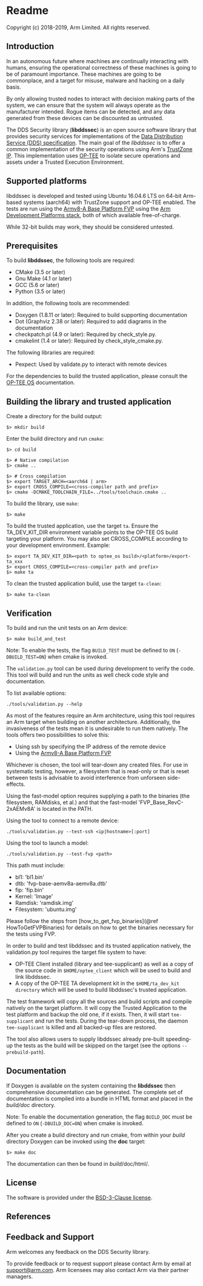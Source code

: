 # Readme

Copyright (c) 2018-2019, Arm Limited. All rights reserved.

## Introduction

In an autonomous future where machines are continually interacting with humans,
ensuring the operational correctness of these machines is going to be of
paramount importance. These machines are going to be commonplace, and a target
for misuse, malware and hacking on a daily basis.

By only allowing trusted nodes to interact with decision making parts of the
system, we can ensure that the system will always operate as the manufacturer
intended. Rogue items can be detected, and any data generated from these devices
can be discounted as untrusted.

The DDS Security library (__libddssec__) is an open source software library that
provides security services for implementations of the [Data Distribution Service
(DDS) specification][1]. The main goal of the _libddssec_ is to offer a common
implementation of the security operations using Arm's [TrustZone IP][2]. This
implementation uses [OP-TEE][3] to isolate secure operations and assets under a
Trusted Execution Environment.

## Supported platforms

libddssec is developed and tested using Ubuntu 16.04.6 LTS on 64-bit Arm-based
systems (aarch64) with TrustZone support and OP-TEE enabled. The tests are run
using the [Armv8-A Base Platform FVP][4] using the [Arm Development Platforms
stack][5], both of which available free-of-charge.

While 32-bit builds may work, they should be considered untested.

## Prerequisites

To build __libddssec__, the following tools are required:

- CMake (3.5 or later)
- Gnu Make (4.1 or later)
- GCC (5.6 or later)
- Python (3.5 or later)

In addition, the following tools are recommended:

- Doxygen (1.8.11 or later): Required to build supporting documentation
- Dot (Graphviz 2.38 or later): Required to add diagrams in the documentation
- checkpatch.pl (4.9 or later): Required by check_style.py.
- cmakelint (1.4 or later): Required by check_style_cmake.py.

The following libraries are required:
- Pexpect: Used by validate.py to interact with remote devices

For the dependencies to build the trusted application, please consult the
[OP-TEE OS](https://github.com/OP-TEE/optee_os) documentation.

## Building the library and trusted application

Create a directory for the build output:

    $> mkdir build

Enter the build directory and run ```cmake```:

    $> cd build

    $> # Native compilation
    $> cmake ..

    $> # Cross compilation
    $> export TARGET_ARCH=<aarch64 | arm>
    $> export CROSS_COMPILE=<cross-compiler path and prefix>
    $> cmake -DCMAKE_TOOLCHAIN_FILE=../tools/toolchain.cmake ..

To build the library, use ```make```:

    $> make

To build the trusted application, use the target ```ta```. Ensure the
TA_DEV_KIT_DIR environment variable points to the OP-TEE OS build targeting your
platform. You may also set CROSS_COMPILE according to your development
environment. Example:

    $> export TA_DEV_KIT_DIR=<path to optee_os build>/<platform>/export-ta_xxx
    $> export CROSS_COMPILE=<cross-compiler path and prefix>
    $> make ta

To clean the trusted application build, use the target ```ta-clean```:

    $> make ta-clean

## Verification

To build and run the unit tests on an Arm device:

    $> make build_and_test

Note: To enable the tests, the flag `BUILD_TEST` must be defined to `ON`
(`-DBUILD_TEST=ON`) when cmake is invoked.

The ```validation.py``` tool can be used during development to verify the code.
This tool will build and run the units as well check code style and
documentation.

To list available options:

    ./tools/validation.py --help

As most of the features require an Arm architecture, using this tool requires
an Arm target when building on another architecture. Additionally, the
invasiveness of the tests mean it is undesirable to run them natively. The
tools offers two possibilities to solve this:

 - Using ssh by specifying the IP address of the remote device
 - Using the [Armv8-A Base Platform FVP][4]

Whichever is chosen, the tool will tear-down any created files. For use in
systematic testing, however, a filesystem that is read-only or that is reset
between tests is advisable to avoid interference from unforseen side-effects.

Using the fast-model option requires supplying a path to the binaries (the
filesystem, RAMdisks, et al.) and that the fast-model 'FVP_Base_RevC-2xAEMv8A'
is located in the PATH.

Using the tool to connect to a remote device:

    ./tools/validation.py --test-ssh <ip|hostname>[:port]

Using the tool to launch a model:

    ./tools/validation.py --test-fvp <path>

This path must include:

- bl1: 'bl1.bin'
- dtb: 'fvp-base-aemv8a-aemv8a.dtb'
- fip: 'fip.bin'
- Kernel: 'Image'
- Ramdisk: 'ramdisk.img'
- Filesystem: 'ubuntu.img'

Please follow the steps from
[how_to_get_fvp_binaries](@ref HowToGetFVPBinaries) for details on how to get
the binaries necessary for the tests using FVP.

In order to build and test libddssec and its trusted application natively, the
validation.py tool requires the target file system to have:

- OP-TEE Client installed (library and tee-supplicant) as well as a copy of the
source code in `$HOME/optee_client` which will be used to build and link
libddssec.
- A copy of the OP-TEE TA development kit in the `$HOME/ta_dev_kit directory`
which will be used to build libddssec's trusted application.

The test framework will copy all the sources and build scripts and compile
natively on the target platform. It will copy the Trusted Application to the
test platform and backup the old one, if it exists. Then, it will start
`tee-supplicant` and run the tests. During the tear-down process, the daemon
`tee-supplicant` is killed and all backed-up files are restored.

The tool also allows users to supply libddssec already pre-built speeding-up the
tests as the build will be skipped on the target (see the options
``--prebuild-path``).

## Documentation

If Doxygen is available on the system containing the __libddssec__ then
comprehensive documentation can be generated. The complete set of documentation
is compiled into a bundle in HTML format and placed in the *_build_/doc*
directory.

Note: To enable the documentation generation, the flag `BUILD_DOC` must be
defined to `ON` (`-DBUILD_DOC=ON`) when cmake is invoked.

After you create a build directory and run cmake, from within your _build_
directory Doxygen can be invoked using the __doc__ target:

    $> make doc

The documentation can then be found in _build_/doc/html/.

## License

The software is provided under the [BSD-3-Clause license](https://spdx.org/licenses/BSD-3-Clause.html).

## References

[1]: https://www.omg.org/spec/DDS/About-DDS/
[2]: https://developer.arm.com/technologies/trustzone
[3]: https://www.op-tee.org/
[4]: https://developer.arm.com/products/system-design/fixed-virtual-platforms/
[5]: https://community.arm.com/dev-platforms/

## Feedback and Support

Arm welcomes any feedback on the DDS Security library.

To provide feedback or to request support please contact Arm by email at
support@arm.com. Arm licensees may also contact Arm via their partner
managers.

